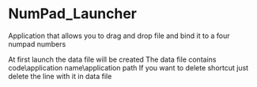 # NumPad_Launcher
Application that allows you to drag and drop file and bind it to a four numpad numbers

At first launch the data file will be created
The data file contains code\application name\application path
If you want to delete shortcut just delete the line with it in data file
